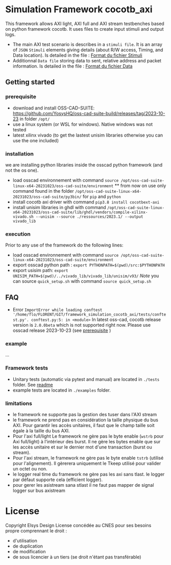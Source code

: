 # Simulation Framework cocotb_axi

This framework allows AXI light, AXI full and AXI stream testbenches based on python framework cocotb. 
It uses files to create input stimuli and output logs.    
- The main AXI test scenario is describes in a `stimuli file`. It is an array of `JSON` `Stimuli` elements giving details (about R/W access, Timing, and Data location). Is detailed in the file : [Format du fichier Stimuli](./Stimuli_Format.md)
- Additionnal `Data file`  storing data to sent, relative address and packet information. Is detailed in the file : [Format du fichier Data](./Data_Format.md)

## Getting started

### prerequisite
- download and install OSS-CAD-SUITE: https://github.com/YosysHQ/oss-cad-suite-build/releases/tag/2023-10-23 in folder `/opt/`
- use a linux system (or WSL for windows). Native windows was not tested
- latest xilinx vivado (to get the lastest unisim libraries otherwise you can use the one included)

### installation
we are installing python libraries inside the osscad python framework (and not the os one).
- load osscad environnement with command `source /opt/oss-cad-suite-linux-x64-20231023/oss-cad-suite/environment`
** from now on use only command found in the folder `/opt/oss-cad-suite-linux-x64-20231023/oss-cad-suite/py3bin/` for `pip` and `python`
- install cocotb axi driver with command `pip3.8 install cocotbext-axi`
- install unisim libraries in ghdl with command `/opt/oss-cad-suite-linux-x64-20231023/oss-cad-suite/lib/ghdl/vendors/compile-xilinx-vivado.sh --unisim --source ./ressources/2023.1/ --output vivado_lib`   

### execution
Prior to any use of the framework do the following lines:
- load osscad environnement with command `source /opt/oss-cad-suite-linux-x64-20231023/oss-cad-suite/environment`
- export osscad python path : `export PYTHONPATH=$(pwd)/src:$PYTHONPATH`
- export usisim path: `export UNISIM_PATH=$(pwd)/../vivado_lib/vivado_lib/unisim/v93/`
*Note* you can source `quick_setup.sh`  with command `source quick_setup.sh`

## FAQ
- Error `ImportError while loading conftest '/home/flo/FLORENT/GIT/framework_simulation_cocotb_axi/tests/conftest.py'.
conftest.py:5: in <module>`
In latest oss-cad, cocotb release version is `2.0.0beta` which is not supported right now. Please use osscad release 2023-10-23 (see [prerequisite](#prerequisite) ) 


### example
... 

### Framework tests
- Unitary tests (automatic via pytest and manual) are located in `./tests` folder. See [readme](./tests/README.md) 
- example tests are located in `./examples` folder. 


### limitations
- le framework ne supporte pas la gestion des tuser dans l'AXI stream
- le framework ne prend pas en considération la taille physique du bus AXI. Pour garantir les accès unitaires, il faut que le champ taille soit égale à la taille du bus AXI.
- Pour l'axi full/light Le framework ne gère pas le byte enable (`wstrb` pour Axi full/light) à l'intérieur des burst. Il ne gère les bytes enable que sur les accès unitaire et sur le dernier mot d'une transaction (burst ou stream). 
- Pour l'axi stream, le framework ne gère pas le byte enable `tstrb` (utilisé pour l'alignement). Il gèrerera uniquement le Tkeep utilisé pour valider un octet ou non. 
- le logger real time du framework ne gère pas les axi sans tlast. le logger par défaut supporte cela (efficient logger).
- pour gerer les asistream sana stlast il ne faut pas mapper de signal logger sur bus axistream



# License
Copyright Elsys Design
License concédée au CNES pour ses besoins propre comprennant le droit : 
- d'utilisation
- de duplication 
- de modification
- de sous licencier à un tiers (se droit n'étant pas transférable)

